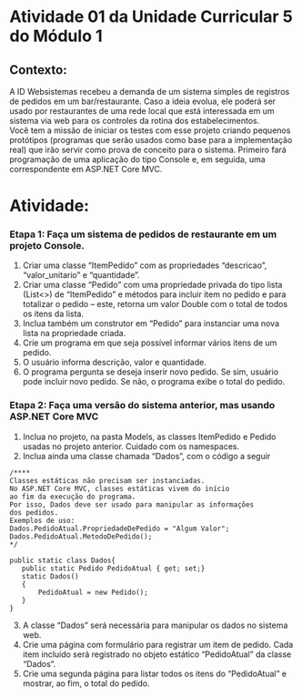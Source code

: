 # Atividade 01 da Unidade Curricular 5 do Módulo 1
## Contexto:

A ID Websistemas recebeu a demanda de um sistema simples de registros de pedidos em um bar/restaurante. Caso a ideia evolua, ele poderá ser usado por restaurantes de uma rede local que está interessada em um sistema via web para os controles da rotina dos estabelecimentos.  
Você tem a missão de iniciar os testes com esse projeto criando pequenos protótipos (programas que serão usados como base para a implementação real) que irão servir como prova de conceito para o sistema. Primeiro fará programação de uma aplicação do tipo Console e, em seguida, uma correspondente em ASP.NET Core MVC.  

# Atividade:
### Etapa 1: Faça um sistema de pedidos de restaurante em um projeto Console.

1. Criar uma classe “ItemPedido” com as propriedades “descricao”, “valor_unitario” e “quantidade”.  
2. Criar uma classe “Pedido” com uma propriedade privada do tipo lista (List<>) de “ItemPedido” e métodos para incluir item no pedido e para totalizar o pedido – este, retorna um valor Double com o total de todos os itens da lista.  
3. Inclua também um construtor em “Pedido” para instanciar uma nova lista na propriedade criada.  
4. Crie um programa em que seja possível informar vários itens de um pedido.  
5. O usuário informa descrição, valor e quantidade.  
6. O programa pergunta se deseja inserir novo pedido. Se sim, usuário pode incluir novo pedido. Se não, o programa exibe o total do pedido.  

### Etapa 2: Faça uma versão do sistema anterior, mas usando ASP.NET Core MVC
1. Inclua no projeto, na pasta Models, as classes ItemPedido e Pedido usadas no projeto anterior. Cuidado com os namespaces.  
2. Inclua ainda uma classe chamada “Dados”, com o código a seguir  

```
/****
Classes estáticas não precisam ser instanciadas.
No ASP.NET Core MVC, classes estáticas vivem do início 
ao fim da execução do programa.
Por isso, Dados deve ser usado para manipular as informações
dos pedidos.
Exemplos de uso:
Dados.PedidoAtual.PropriedadeDePedido = "Algum Valor";
Dados.PedidoAtual.MetodoDePedido();
*/

public static class Dados{
   public static Pedido PedidoAtual { get; set;}
   static Dados()
   {
       PedidoAtual = new Pedido();
   }
}
```
3. A classe “Dados” será necessária para manipular os dados no sistema web.  
4. Crie uma página com formulário para registrar um item de pedido. Cada item incluído será registrado no objeto estático “PedidoAtual” da classe “Dados”.  
5. Crie uma segunda página para listar todos os itens do “PedidoAtual” e mostrar, ao fim, o total do pedido.  
